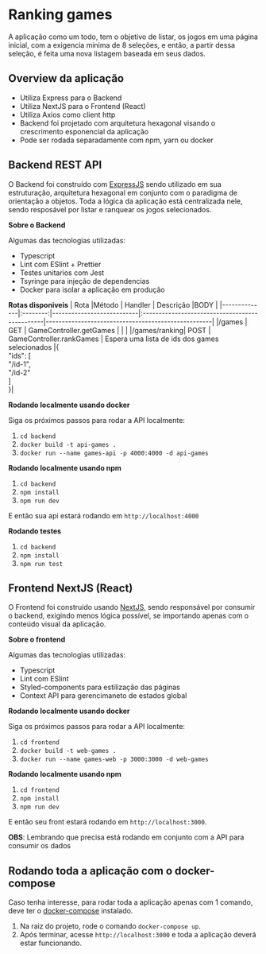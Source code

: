 # Ranking games

A aplicação como um todo, tem o objetivo de listar, os jogos em uma página inicial, com a exigencia minima de 8 seleções, e então, a partir dessa seleção, é feita uma nova listagem baseada em seus dados.

## Overview da aplicação
- Utiliza Express para o Backend
- Utiliza NextJS para o Frontend (React)
- Utiliza Axios como client http
- Backend foi projetado com arquitetura hexagonal visando o crescrimento esponencial da aplicação
- Pode ser rodada separadamente com npm, yarn ou docker

## Backend REST API
O Backend foi construído com [ExpressJS](https://expressjs.com/pt-br/) sendo utilizado em sua estruturação, arquitetura hexagonal em conjunto com o paradigma de orientação a objetos. Toda a lógica da aplicação está centralizada nele, sendo resposável por listar e ranquear os jogos selecionados.

**Sobre o Backend**

Algumas das tecnologias utilizadas:
- Typescript
- Lint com ESlint + Prettier
- Testes unitarios com Jest
- Tsyringe para injeção de dependencias
- Docker para isolar a aplicação em produção

**Rotas disponiveis**
| Rota         |Método    | Handler                   | Descrição                                      |BODY                                                |
|--------------|:--------:|---------------------------|:-----------------------------------------------|----------------------------------------------------|
|/games        |    GET   | GameController.getGames   |                                                |                                                    |
|/games/ranking|    POST  | GameController.rankGames  | Espera uma lista de ids dos games selecionados |{ <br /> "ids": [<br />"/id-1",<br />"/id-2"<br />] <br/>}|

**Rodando localmente usando docker**

Siga os próximos passos para rodar a API localmente:

1. `cd backend`
2. `docker build -t api-games .`
3. `docker run --name games-api -p 4000:4000 -d api-games`


**Rodando localmente usando npm**

1. `cd backend`
2. `npm install`
3. `npm run dev`

E então sua api estará rodando em `http://localhost:4000`

**Rodando testes**

1. `cd backend`
2. `npm install`
3. `npm run test`

## Frontend NextJS (React)

O Frontend foi construído usando [NextJS](https://nextjs.org/), sendo responsável por consumir o backend, exigindo menos lógica possível, se importando apenas com o conteúdo visual da aplicação.

**Sobre o frontend**

Algumas das tecnologias utilizadas:
- Typescript
- Lint com ESlint
- Styled-components para estilização das páginas
- Context API para gerencimaneto de estados global

**Rodando localmente usando docker**

Siga os próximos passos para rodar a API localmente:

1. `cd frontend`
2. `docker build -t web-games .`
3. `docker run --name games-web -p 3000:3000 -d web-games`


**Rodando localmente usando npm**

1. `cd frontend`
2. `npm install`
3. `npm run dev`

E então seu front estará rodando em `http://localhost:3000`.

**OBS**: Lembrando que precisa está rodando em conjunto com a API para consumir os dados
## Rodando toda a aplicação com o docker-compose

Caso tenha interesse, para rodar toda a aplicação apenas com 1 comando, deve ter o [docker-compose](https://docs.docker.com/compose/install/#install-compose) instalado.

1. Na raiz do projeto, rode o comando `docker-compose up`.
2. Após terminar, acesse `http://localhost:3000` e toda a aplicação deverá estar funcionando.
